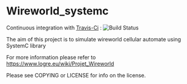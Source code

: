 # Wireworld_systemc

Continuous integration with [Travis-Ci](https://travis-ci.org/quicky2000/wireworld_systemc) : ![Build Status](https://travis-ci.org/quicky2000/wireworld_systemc.svg?branch=master)

The aim of this project is to simulate wireworld cellular automate using SystemC library

For more information please refer to https://www.logre.eu/wiki/Projet_Wireworld

Please see COPYING or LICENSE for info on the license.
